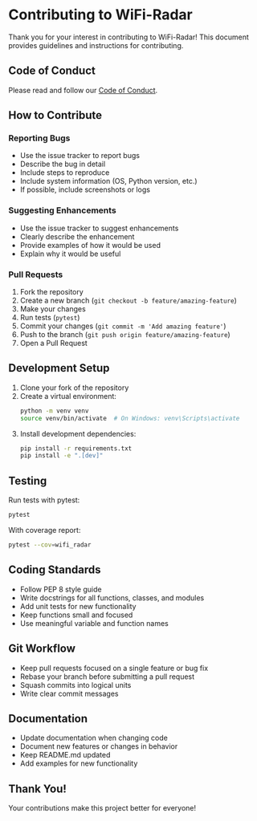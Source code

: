 # Contributing to WiFi-Radar

Thank you for your interest in contributing to WiFi-Radar! This document provides guidelines and instructions for contributing.

## Code of Conduct

Please read and follow our [Code of Conduct](CODE_OF_CONDUCT.md).

## How to Contribute

### Reporting Bugs

- Use the issue tracker to report bugs
- Describe the bug in detail
- Include steps to reproduce
- Include system information (OS, Python version, etc.)
- If possible, include screenshots or logs

### Suggesting Enhancements

- Use the issue tracker to suggest enhancements
- Clearly describe the enhancement
- Provide examples of how it would be used
- Explain why it would be useful

### Pull Requests

1. Fork the repository
2. Create a new branch (`git checkout -b feature/amazing-feature`)
3. Make your changes
4. Run tests (`pytest`)
5. Commit your changes (`git commit -m 'Add amazing feature'`)
6. Push to the branch (`git push origin feature/amazing-feature`)
7. Open a Pull Request

## Development Setup

1. Clone your fork of the repository
2. Create a virtual environment:
   ```bash
   python -m venv venv
   source venv/bin/activate  # On Windows: venv\Scripts\activate
   ```
3. Install development dependencies:
   ```bash
   pip install -r requirements.txt
   pip install -e ".[dev]"
   ```

## Testing

Run tests with pytest:
```bash
pytest
```

With coverage report:
```bash
pytest --cov=wifi_radar
```

## Coding Standards

- Follow PEP 8 style guide
- Write docstrings for all functions, classes, and modules
- Add unit tests for new functionality
- Keep functions small and focused
- Use meaningful variable and function names

## Git Workflow

- Keep pull requests focused on a single feature or bug fix
- Rebase your branch before submitting a pull request
- Squash commits into logical units
- Write clear commit messages

## Documentation

- Update documentation when changing code
- Document new features or changes in behavior
- Keep README.md updated
- Add examples for new functionality

## Thank You!

Your contributions make this project better for everyone!
